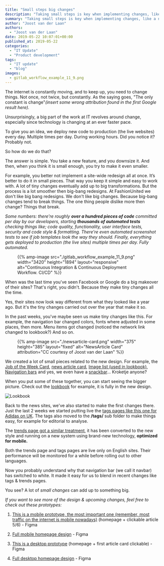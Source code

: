 ```yaml
---
title: "Small steps big changes"
description: "Taking small steps is key when implementing changes, like a new design."
summary: "Taking small steps is key when implementing changes, like a new design."
author: "Joost van der Laan"
authors:
  - "Joost van der Laan"
date: 2019-05-22 10:07:01+00:00
published_at: 2019-05-22
categories:
  - "IT Update"
  - "Product development"
tags:
  - "IT update"
  - "blog"
images:
  - gitlab_workflow_example_11_9.png
---
```


The internet is constantly moving, and to keep up, you need to change things.
Not once, not twice, but constantly. As the saying goes, "The only constant is
change"_(insert some wrong attribution found in the first Google result here)._

Unsurprisingly, a big part of the work at IT revolves around change, especially
since technology is changing at an ever faster pace.

To give you an idea, we deploy new code to production (the live websites) every
day. Multiple times per day. During working hours. Did you notice it? Probably
not.

So how do we do that?

The answer is simple. You take a new feature, and you downsize it. And then,
when you think it is small enough, you try to make it even smaller.

For example, you better not implement a site-wide redesign all at once. It’s
better to do it in small pieces. That way you keep it simple and easy to work
with. A lot of tiny changes eventually add up to big transformations. But the
process is a lot smoother then big-bang redesigns. At FashionUnited we don't
like big bang redesigns. We don't like big changes. Because big-bang changes
tend to break things. The one thing people dislike more then change? Things that
break.

_Some numbers: there're roughly **over a hundred pieces of code** committed per
day by our developers, starting **thousands of automated tests** checking things
like; code quality, functionality, user interface tests, security and code style
& formatting. There're even automated screenshot tests to see if job templates
look the way they should. Finally, everything gets deployed to production (the
live sites) multiple times per day. Fully automated._

<figure>{{% amp-image src="./gitlab_workflow_example_11_9.png" width="3420"
    height="1894" layout="responsive" alt="Continuous Integration & Continuous Deployment Workflow. CI/CD" %}}</figure>

When was the last time you've seen Facebook or Google do a big makeover of their
sites? That's right, you didn't. Because they make tiny changes all the time.

Yes, their sites now look way different from what they looked like a year ago.
But it's the tiny changes carried out over the year that make it so.

In the past weeks, you've maybe seen us make tiny changes like this. For
example, the navigation bar changed colors, fonts where adjusted in some places,
then more. Menu items got changed (noticed the network link changed to
lookbook?) And so on.

<figure>{{% amp-image src="./newsarticle-card.png" width="375"
    height="385" layout="fixed" alt="NewsArticle Card" attribution="CC courtesy of Joost van der Laan" %}}</figure>

We created a lot of small pieces related to the new design. For example, the
[Job of the Week Card](https://fashionunited.com/storybook/?path=/story/card--job-of-the-week),
[news article card](https://fashionunited.com/storybook/?path=/story/card--news-article-card),
[Image list (used in lookbook)](https://fashionunited.com/storybook/?path=/story/image-list--standard),
[Navigation bars](https://fashionunited.com/storybook/?path=/story/navigation--simple)
and yes, we even have a
[snackbar](https://fashionunited.com/storybook/?path=/story/snackbar--standard)...
Kroketje anyone?

When you put some of these together, you can start seeing the bigger picture.
Check out the [lookbook](https://fashionunited.com/lookbook/) for example, it is
fully in the new design.

![Lookbook](https://imagedelivery.net/7czaBv4WuiSsJFxi583jUw/fed234e6-4e32-4822-2815-269eb6885000/public "Lookbook, CC courtesy of Joost van der Laan")

Back to the news sites, we've also started to make the first changes there. Just
the last 2 weeks we started putting live the
[tags pages like this one for Adidas on UK](https://fashionunited.uk/tags/adidas).
The tags also moved to the **/tags/** sub folder to make things easy, for
example for editorial to analyse.

The [trends page got a similar treatment](https://fashionunited.uk/trends), it
has been converted to the new style and running on a new system using brand-new
technology, **optimized for mobile.**

Both the trends page and tags pages are live only on English sites. Their
performance will be monitored for a while before rolling out to other languages.

Now you probably understand why that navigation bar (we call it navbar) has
switched to white. It made it easy for us to blend in recent changes like tags &
trends pages.

You see? A lot of _small changes_ can add up to something big.

_If you want to see more of the design & upcoming changes, feel free to check
out these prototypes:_

1. [This is a mobile prototype, the most important one (remember, most traffic on the internet is mobile nowadays)](https://www.figma.com/proto/0AIzMrJXBPNXax7QoMLDIS/Design-System?node-id=8918%3A0&scaling=scale-down)
   (homepage + clickable article 5/6) - Figma
2. [Full mobile homepage design](https://www.figma.com/file/0AIzMrJXBPNXax7QoMLDIS/Design-System?node-id=8918%3A0) -
   Figma

3. [This is a desktop prototype](https://www.figma.com/proto/0AIzMrJXBPNXax7QoMLDIS/Design-System?node-id=8283%3A2290&scaling=min-zoom)
   (homepage + first article card clickable) - Figma
4. [Full desktop homepage design](https://www.figma.com/file/0AIzMrJXBPNXax7QoMLDIS/Design-System?node-id=8974%3A4308) -
   Figma
